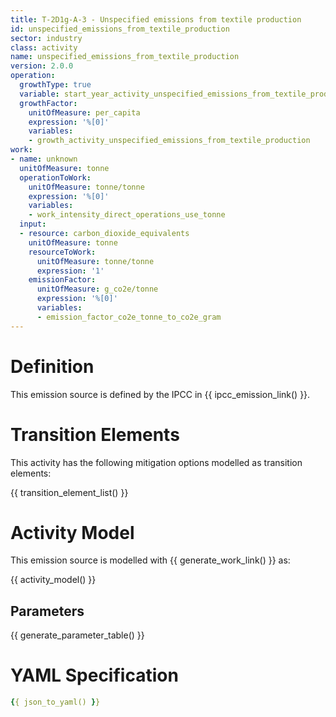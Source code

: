 ```yaml
---
title: T-2D1g-A-3 - Unspecified emissions from textile production
id: unspecified_emissions_from_textile_production
sector: industry
class: activity
name: unspecified_emissions_from_textile_production
version: 2.0.0
operation:
  growthType: true
  variable: start_year_activity_unspecified_emissions_from_textile_production
  growthFactor:
    unitOfMeasure: per_capita
    expression: '%[0]'
    variables:
    - growth_activity_unspecified_emissions_from_textile_production
work:
- name: unknown
  unitOfMeasure: tonne
  operationToWork:
    unitOfMeasure: tonne/tonne
    expression: '%[0]'
    variables:
    - work_intensity_direct_operations_use_tonne
  input:
  - resource: carbon_dioxide_equivalents
    unitOfMeasure: tonne
    resourceToWork:
      unitOfMeasure: tonne/tonne
      expression: '1'
    emissionFactor:
      unitOfMeasure: g_co2e/tonne
      expression: '%[0]'
      variables:
      - emission_factor_co2e_tonne_to_co2e_gram
---
```



# Definition
This emission source is defined by the IPCC in {{ ipcc_emission_link() }}.

# Transition Elements

This activity has the following mitigation options modelled as transition elements:

{{ transition_element_list() }}

# Activity Model
This emission source is modelled with {{ generate_work_link() }} as:

{{ activity_model() }}

## Parameters

{{ generate_parameter_table() }}

# YAML Specification

```yaml
{{ json_to_yaml() }}
```

